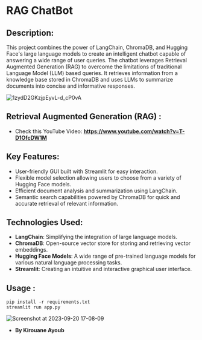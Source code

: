 # RAG ChatBot

## Description:
This project combines the power of LangChain, ChromaDB, and Hugging Face's large language models to create an intelligent chatbot capable of answering a wide range of user queries. The chatbot leverages Retrieval Augmented Generation (RAG) to overcome the limitations of traditional Language Model (LLM) based queries. It retrieves information from a knowledge base stored in ChromaDB and uses LLMs to summarize documents into concise and informative responses.


![1zydD2GKzjpEyvL-d_cP0vA](https://github.com/Kirouane-Ayoub/RAG-ChatBot/assets/99510125/57d2d4ab-e0aa-4ede-aef5-9db9652cbea0)

## Retrieval Augmented Generation (RAG) : 
+ Check this YouTube Video: **https://www.youtube.com/watch?v=T-D1OfcDW1M**
## Key Features:

+ User-friendly GUI built with Streamlit for easy interaction.
+ Flexible model selection allowing users to choose from a variety of Hugging Face models.
+ Efficient document analysis and summarization using LangChain.
+ Semantic search capabilities powered by ChromaDB for quick and accurate retrieval of relevant information.

## Technologies Used:

+ **LangChain**: Simplifying the integration of large language models.
+ **ChromaDB**: Open-source vector store for storing and retrieving vector embeddings.
+ **Hugging Face Models**: A wide range of pre-trained language models for various natural language processing tasks.
+ **Streamlit**: Creating an intuitive and interactive graphical user interface.

## Usage : 


```
pip install -r requirements.txt
streamlit run app.py
```
![Screenshot at 2023-09-20 17-08-09](https://github.com/Kirouane-Ayoub/RAG-ChatBot/assets/99510125/ca24c878-4ad6-446a-87b4-8c0ef5f9809c)

- **By Kirouane Ayoub**

